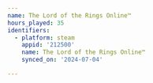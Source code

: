 ```yaml
---
name: The Lord of the Rings Online™
hours_played: 35
identifiers:
  - platform: steam
    appid: '212500'
    name: The Lord of the Rings Online™
    synced_on: '2024-07-04'

---
```

